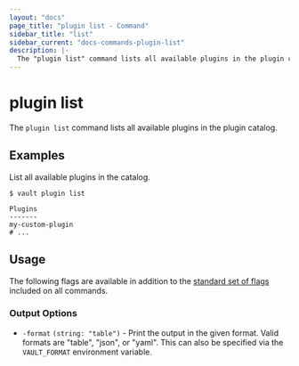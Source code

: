 ```yaml
---
layout: "docs"
page_title: "plugin list - Command"
sidebar_title: "list"
sidebar_current: "docs-commands-plugin-list"
description: |-
  The "plugin list" command lists all available plugins in the plugin catalog.
---
```


# plugin list

The `plugin list` command lists all available plugins in the plugin catalog.

## Examples

List all available plugins in the catalog.

```text
$ vault plugin list

Plugins
-------
my-custom-plugin
# ...
```

## Usage

The following flags are available in addition to the [standard set of
flags](/docs/commands/index.html) included on all commands.

### Output Options

- `-format` `(string: "table")` - Print the output in the given format. Valid
  formats are "table", "json", or "yaml". This can also be specified via the
  `VAULT_FORMAT` environment variable.
